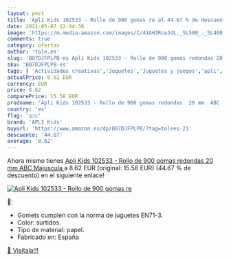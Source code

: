 ```yaml
---
layout: post
title: 'Apli Kids 102533 - Rollo de 900 gomas re al 44.67 % de descuento'
date: 2021-05-07 12:44:36
image: 'https://m.media-amazon.com/images/I/41GH3RceJdL._SL500_._SL400_.jpg'
comments: true
category: ofertas
author: 'tole.es'
slug: 'B07DJFPLPB-es Apli Kids 102533 - Rollo de 900 gomas redondas 20 mm ABC...'
sku: 'B07DJFPLPB-es'
tags: [ 'Actividades creativas','Juguetes','Juguetes y juegos','apli','apli kids', ]
actualPrice: 8.62 EUR
currency: EUR
price: 8.62
comparePrice: 15.58 EUR
prodname: 'Apli Kids 102533 - Rollo de 900 gomas redondas  20 mm  ABC  Majuscula '
country: 'es'
flag: '🇪🇸'
brand: 'APLI Kids'
buyurl: 'https://www.amazon.es/dp/B07DJFPLPB/?tag=tolees-21'
descuento: '44.67'
average: '8.62'
---
```


Ahora mismo tienes [Apli Kids 102533 - Rollo de 900 gomas redondas  20 mm  ABC  Majuscula ](https://www.amazon.es/dp/B07DJFPLPB/?tag=tolees-21) a 8.62 EUR (original: 15.58 EUR) (44.67 %  de descuento) en el siguiente enlace!

[![Apli Kids 102533 - Rollo de 900 gomas re](https://m.media-amazon.com/images/I/41GH3RceJdL._SL500_._SL400_.jpg)](https://www.amazon.es/dp/B07DJFPLPB/?tag=tolees-21)

🔎:

- Gomets cumplen con la norma de juguetes EN71-3.
- Color: surtidos.
- Tipo de material: papel.
- Fabricado en: España

[🛒 Visítala!!!](https://www.amazon.es/dp/B07DJFPLPB/?tag=tolees-21)
